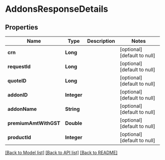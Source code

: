 # AddonsResponseDetails
## Properties

| Name | Type | Description | Notes |
|------------ | ------------- | ------------- | -------------|
| **crn** | **Long** |  | [optional] [default to null] |
| **requestId** | **Long** |  | [optional] [default to null] |
| **quoteID** | **Long** |  | [optional] [default to null] |
| **addonID** | **Integer** |  | [optional] [default to null] |
| **addonName** | **String** |  | [optional] [default to null] |
| **premiumAmtWithGST** | **Double** |  | [optional] [default to null] |
| **productId** | **Integer** |  | [optional] [default to null] |

[[Back to Model list]](../README.md#documentation-for-models) [[Back to API list]](../README.md#documentation-for-api-endpoints) [[Back to README]](../README.md)

